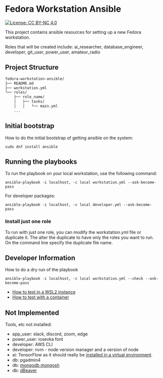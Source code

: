 # Fedora Workstation Ansible

[![License: CC BY-NC 4.0](https://img.shields.io/badge/License-CC%20BY--NC%204.0-lightgrey.svg)](https://creativecommons.org/licenses/by-nc/4.0/)

This project contains ansible resources for setting up a new Fedora workstation.

Roles that will be created include: ai_researcher, database_engineer, developer, git_user, power_user, amateur_radio

## Project Structure

```markdown
fedora-workstation-ansible/
├── README.md
├── workstation.yml
└── roles/
    ├── role_name/
    │   ├── tasks/
    │   │   └── main.yml
    ...
```

## Initial bootstrap

How to do the initial bootstrap of getting ansible on the system:

```shell
sudo dnf install ansible
```

## Running the playbooks

To run the playbook on your local workstation, use the following command:

```shell
ansible-playbook -i localhost, -c local workstation.yml --ask-become-pass
```

For developer packages:

```shell
ansible-playbook -i localhost, -c local developer.yml --ask-become-pass
```

### Install just one role

To run with just one role, you can modify the workstation.yml file or duplicate it.
The alter the duplicate to have only the roles you want to run.
On the command line specify the duplicate file name.

## Developer Information

How to do a dry run of the playbook

```shell
ansible-playbook -i localhost, -c local workstation.yml --check --ask-become-pass
```

- [How to test in a WSL2 instance](wsl2-testing.md)
- [How to test with a container](container.md)

## Not Implemented

Tools, etc not installed:

- app_user: slack, discord, zoom, edge
- power_user: iosevka font
- developer: AWS CLI
- developer: nvm - node version manager and a version of node
- ai: TensorFlow as it should really be [installed in a virtual environment](https://idroot.us/install-tensorflow-fedora-41/).
- db: pgadmin4
- db: [mongodb mongosh]( https://idroot.us/install-mongodb-fedora-41/)
- db: [dBeaver]( https://dbeaver.io/download/)
